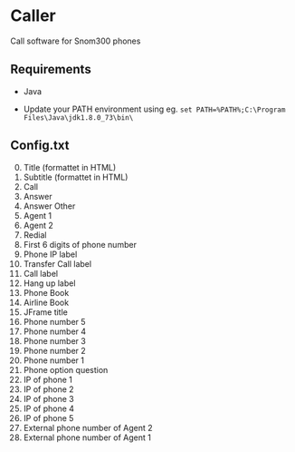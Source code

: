# Caller
Call software for Snom300 phones


## Requirements 

- Java

- Update your PATH environment using eg. `set PATH=%PATH%;C:\Program Files\Java\jdk1.8.0_73\bin\`



## Config.txt

<ol start="0">
  <li>Title (formattet in HTML)</li>
  <li>Subtitle (formattet in HTML)</li>
  <li>Call</li>
  <li>Answer</li>
  <li>Answer Other</li>
  <li>Agent 1</li>
  <li>Agent 2</li>
  <li>Redial</li>
  <li>First 6 digits of phone number</li>
  <li>Phone IP label</li>
  <li>Transfer Call label</li>
  <li>Call label</li>
  <li>Hang up label</li>
  <li>Phone Book</li>
  <li>Airline Book</li>
  <li>JFrame title</li>
  <li>Phone number 5</li>
  <li>Phone number 4</li>
  <li>Phone number 3</li>
  <li>Phone number 2</li>
  <li>Phone number 1</li>
  <li>Phone option question</li>
  <li>IP of phone 1</li>
  <li>IP of phone 2</li>
  <li>IP of phone 3</li>
  <li>IP of phone 4</li>
  <li>IP of phone 5</li>
  <li>External phone number of Agent 2</li>
  <li>External phone number of Agent 1</li>
</ol>
